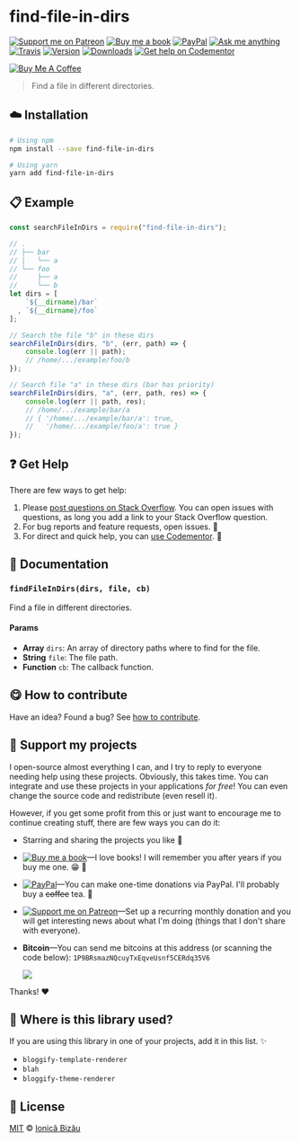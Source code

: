 <!-- Please do not edit this file. Edit the `blah` field in the `package.json` instead. If in doubt, open an issue. -->


















# find-file-in-dirs

 [![Support me on Patreon][badge_patreon]][patreon] [![Buy me a book][badge_amazon]][amazon] [![PayPal][badge_paypal_donate]][paypal-donations] [![Ask me anything](https://img.shields.io/badge/ask%20me-anything-1abc9c.svg)](https://github.com/IonicaBizau/ama) [![Travis](https://img.shields.io/travis/IonicaBizau/find-file-in-dirs.svg)](https://travis-ci.org/IonicaBizau/find-file-in-dirs/) [![Version](https://img.shields.io/npm/v/find-file-in-dirs.svg)](https://www.npmjs.com/package/find-file-in-dirs) [![Downloads](https://img.shields.io/npm/dt/find-file-in-dirs.svg)](https://www.npmjs.com/package/find-file-in-dirs) [![Get help on Codementor](https://cdn.codementor.io/badges/get_help_github.svg)](https://www.codementor.io/johnnyb?utm_source=github&utm_medium=button&utm_term=johnnyb&utm_campaign=github)

<a href="https://www.buymeacoffee.com/H96WwChMy" target="_blank"><img src="https://www.buymeacoffee.com/assets/img/custom_images/yellow_img.png" alt="Buy Me A Coffee"></a>







> Find a file in different directories.

















## :cloud: Installation

```sh
# Using npm
npm install --save find-file-in-dirs

# Using yarn
yarn add find-file-in-dirs
```













## :clipboard: Example



```js
const searchFileInDirs = require("find-file-in-dirs");

// .
// ├── bar
// │   └── a
// └── foo
//     ├── a
//     └── b
let dirs = [
    `${__dirname}/bar`
  , `${__dirname}/foo`
];

// Search the file "b" in these dirs
searchFileInDirs(dirs, "b", (err, path) => {
    console.log(err || path);
    // /home/.../example/foo/b
});

// Search file "a" in these dirs (bar has priority)
searchFileInDirs(dirs, "a", (err, path, res) => {
    console.log(err || path, res);
    // /home/.../example/bar/a
    // { '/home/.../example/bar/a': true,
    //   '/home/.../example/foo/a': true }
});
```











## :question: Get Help

There are few ways to get help:



 1. Please [post questions on Stack Overflow](https://stackoverflow.com/questions/ask). You can open issues with questions, as long you add a link to your Stack Overflow question.
 2. For bug reports and feature requests, open issues. :bug:
 3. For direct and quick help, you can [use Codementor](https://www.codementor.io/johnnyb). :rocket:





## :memo: Documentation


### `findFileInDirs(dirs, file, cb)`
Find a file in different directories.

#### Params

- **Array** `dirs`: An array of directory paths where to find for the file.
- **String** `file`: The file path.
- **Function** `cb`: The callback function.














## :yum: How to contribute
Have an idea? Found a bug? See [how to contribute][contributing].


## :sparkling_heart: Support my projects
I open-source almost everything I can, and I try to reply to everyone needing help using these projects. Obviously,
this takes time. You can integrate and use these projects in your applications *for free*! You can even change the source code and redistribute (even resell it).

However, if you get some profit from this or just want to encourage me to continue creating stuff, there are few ways you can do it:


 - Starring and sharing the projects you like :rocket:
 - [![Buy me a book][badge_amazon]][amazon]—I love books! I will remember you after years if you buy me one. :grin: :book:
 - [![PayPal][badge_paypal]][paypal-donations]—You can make one-time donations via PayPal. I'll probably buy a ~~coffee~~ tea. :tea:
 - [![Support me on Patreon][badge_patreon]][patreon]—Set up a recurring monthly donation and you will get interesting news about what I'm doing (things that I don't share with everyone).
 - **Bitcoin**—You can send me bitcoins at this address (or scanning the code below): `1P9BRsmazNQcuyTxEqveUsnf5CERdq35V6`

    ![](https://i.imgur.com/z6OQI95.png)


Thanks! :heart:
















## :dizzy: Where is this library used?
If you are using this library in one of your projects, add it in this list. :sparkles:

 - `bloggify-template-renderer`
 - `blah`
 - `bloggify-theme-renderer`











## :scroll: License

[MIT][license] © [Ionică Bizău][website]






[license]: /LICENSE
[website]: https://ionicabizau.net
[contributing]: /CONTRIBUTING.md
[docs]: /DOCUMENTATION.md
[badge_patreon]: https://ionicabizau.github.io/badges/patreon.svg
[badge_amazon]: https://ionicabizau.github.io/badges/amazon.svg
[badge_paypal]: https://ionicabizau.github.io/badges/paypal.svg
[badge_paypal_donate]: https://ionicabizau.github.io/badges/paypal_donate.svg
[patreon]: https://www.patreon.com/ionicabizau
[amazon]: http://amzn.eu/hRo9sIZ
[paypal-donations]: https://www.paypal.com/cgi-bin/webscr?cmd=_s-xclick&hosted_button_id=RVXDDLKKLQRJW
